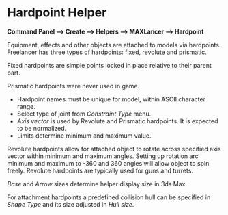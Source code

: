 # Hardpoint Helper

**Command Panel ⟶ Create ⟶ Helpers ⟶ MAXLancer ⟶ Hardpoint**

Equipment, effects and other objects are attached to models via hardpoints. Freelancer has three types of hardpoints: fixed, revolute and prismatic.

Fixed hardpoints are simple points locked in place relative to their parent part.

Prismatic hardpoints were never used in game.

- Hardpoint names must be unique for model, within ASCII character range.
- Select type of joint from *Constraint Type* menu.
- *Axis vector* is used by Revolute and Prismatic hardpoints. It is expected to be normalized.
- Limits determine minimum and maximum value.

Revolute hardpoints allow for attached object to rotate across specified axis vector within minimum and maximum angles. Setting up rotation arc minimum and maximum to -360 and 360 angles will allow object to spin freely. Revolute hardpoints are typically used for guns and turrets.

*Base* and *Arrow* sizes determine helper display size in 3ds Max.

For attachment hardpoints a predefined collision hull can be specified in *Shape Type* and its size adjusted in *Hull size*.
